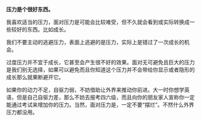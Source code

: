 **压力是个很好东西。**

我喜欢适当的压力，面对压力是可能会比较难受，但不久就会看到或实际转换成一些较好的东西。比如成长。

我们不要主动的逃避压力，表面上逃避的是压力，实际上是错过了一次成长的机会。

过度压力并不宜于成长，它甚至会产生很不好的效果。面对无可避免且巨大的压力是我们别无选择，如果可以避免而且你知道这个压力并不会带给你显示或者隐形的成长那么就果断避开它。

如果你的动力不足，自驱力弱，不妨借助让外界来推动你前进。大一时你想学英语，但是自己自驱力差，那么不妨去报考四六级，而且向你的朋友家人宣称你一定能通过考试来增加你的压力。当然，面对压力是，一定不要“摆烂”。不然什么外界压力都没用。